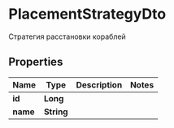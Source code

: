 

# PlacementStrategyDto

Стратегия расстановки кораблей 

## Properties

| Name | Type | Description | Notes |
|------------ | ------------- | ------------- | -------------|
|**id** | **Long** |  |  |
|**name** | **String** |  |  |



